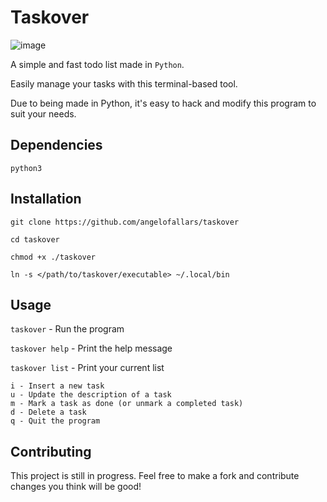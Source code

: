# Taskover

![image](https://i.imgur.com/PBA0LaH.png)

A simple and fast todo list made in `Python`.

Easily manage your tasks with this terminal-based tool.

Due to being made in Python, it's easy to hack and modify this program to suit your needs.

## Dependencies

`python3`

## Installation

`git clone https://github.com/angelofallars/taskover`

`cd taskover`

`chmod +x ./taskover`

`ln -s </path/to/taskover/executable> ~/.local/bin`

## Usage

`taskover` - Run the program

`taskover help` - Print the help message

`taskover list` - Print your current list

```
i - Insert a new task
u - Update the description of a task
m - Mark a task as done (or unmark a completed task)
d - Delete a task
q - Quit the program
```

## Contributing

This project is still in progress. Feel free to make a fork and contribute
changes you think will be good!
